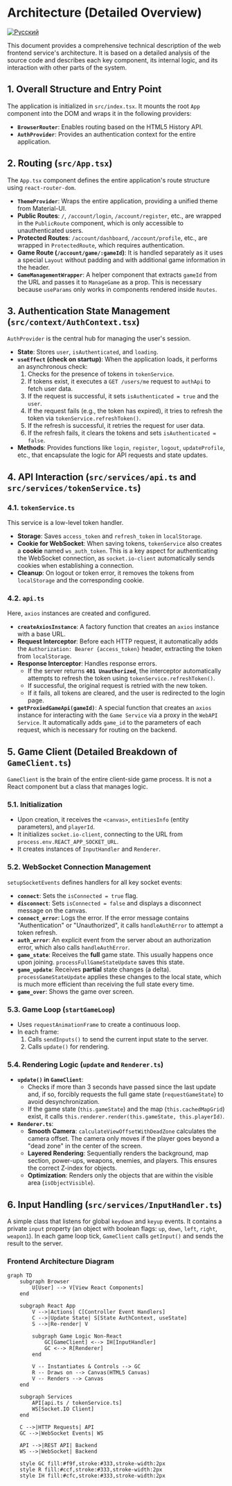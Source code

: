 # Architecture (Detailed Overview)
[![Русский](https://img.shields.io/badge/lang-Русский-blue.svg)](../ru/architecture.md)

This document provides a comprehensive technical description of the web frontend service's architecture. It is based on a detailed analysis of the source code and describes each key component, its internal logic, and its interaction with other parts of the system.

## 1. Overall Structure and Entry Point

The application is initialized in `src/index.tsx`. It mounts the root `App` component into the DOM and wraps it in the following providers:

*   **`BrowserRouter`**: Enables routing based on the HTML5 History API.
*   **`AuthProvider`**: Provides an authentication context for the entire application.

## 2. Routing (`src/App.tsx`)

The `App.tsx` component defines the entire application's route structure using `react-router-dom`.

*   **`ThemeProvider`**: Wraps the entire application, providing a unified theme from Material-UI.
*   **Public Routes**: `/`, `/account/login`, `/account/register`, etc., are wrapped in the `PublicRoute` component, which is only accessible to unauthenticated users.
*   **Protected Routes**: `/account/dashboard`, `/account/profile`, etc., are wrapped in `ProtectedRoute`, which requires authentication.
*   **Game Route (`/account/game/:gameId`)**: It is handled separately as it uses a special `Layout` without padding and with additional game information in the header.
*   **`GameManagementWrapper`**: A helper component that extracts `gameId` from the URL and passes it to `ManageGame` as a prop. This is necessary because `useParams` only works in components rendered inside `Routes`.

## 3. Authentication State Management (`src/context/AuthContext.tsx`)

`AuthProvider` is the central hub for managing the user's session.

*   **State**: Stores `user`, `isAuthenticated`, and `loading`.
*   **`useEffect` (check on startup)**: When the application loads, it performs an asynchronous check:
    1.  Checks for the presence of tokens in `tokenService`.
    2.  If tokens exist, it executes a `GET /users/me` request to `authApi` to fetch user data.
    3.  If the request is successful, it sets `isAuthenticated = true` and the `user`.
    4.  If the request fails (e.g., the token has expired), it tries to refresh the token via `tokenService.refreshToken()`.
    5.  If the refresh is successful, it retries the request for user data.
    6.  If the refresh fails, it clears the tokens and sets `isAuthenticated = false`.
*   **Methods**: Provides functions like `login`, `register`, `logout`, `updateProfile`, etc., that encapsulate the logic for API requests and state updates.

## 4. API Interaction (`src/services/api.ts` and `src/services/tokenService.ts`)

### 4.1. `tokenService.ts`

This service is a low-level token handler.

*   **Storage**: Saves `access_token` and `refresh_token` in `localStorage`.
*   **Cookie for WebSocket**: When saving tokens, `tokenService` also creates a **cookie** named `ws_auth_token`. This is a key aspect for authenticating the WebSocket connection, as `socket.io-client` automatically sends cookies when establishing a connection.
*   **Cleanup**: On logout or token error, it removes the tokens from `localStorage` and the corresponding cookie.

### 4.2. `api.ts`

Here, `axios` instances are created and configured.

*   **`createAxiosInstance`**: A factory function that creates an `axios` instance with a base URL.
*   **Request Interceptor**: Before each HTTP request, it automatically adds the `Authorization: Bearer {access_token}` header, extracting the token from `localStorage`.
*   **Response Interceptor**: Handles response errors.
    *   If the server returns **`401 Unauthorized`**, the interceptor automatically attempts to refresh the token using `tokenService.refreshToken()`.
    *   If successful, the original request is retried with the new token.
    *   If it fails, all tokens are cleared, and the user is redirected to the login page.
*   **`getProxiedGameApi(gameId)`**: A special function that creates an `axios` instance for interacting with the `Game Service` via a proxy in the `WebAPI Service`. It automatically adds `game_id` to the parameters of each request, which is necessary for routing on the backend.

## 5. Game Client (Detailed Breakdown of `GameClient.ts`)

`GameClient` is the brain of the entire client-side game process. It is not a React component but a class that manages logic.

### 5.1. Initialization

*   Upon creation, it receives the `<canvas>`, `entitiesInfo` (entity parameters), and `playerId`.
*   It initializes `socket.io-client`, connecting to the URL from `process.env.REACT_APP_SOCKET_URL`.
*   It creates instances of `InputHandler` and `Renderer`.

### 5.2. WebSocket Connection Management

`setupSocketEvents` defines handlers for all key socket events:

*   **`connect`**: Sets the `isConnected = true` flag.
*   **`disconnect`**: Sets `isConnected = false` and displays a disconnect message on the canvas.
*   **`connect_error`**: Logs the error. If the error message contains "Authentication" or "Unauthorized", it calls `handleAuthError` to attempt a token refresh.
*   **`auth_error`**: An explicit event from the server about an authorization error, which also calls `handleAuthError`.
*   **`game_state`**: Receives the **full** game state. This usually happens once upon joining. `processFullGameStateUpdate` saves this state.
*   **`game_update`**: Receives **partial** state changes (a delta). `processGameStateUpdate` applies these changes to the local state, which is much more efficient than receiving the full state every time.
*   **`game_over`**: Shows the game over screen.

### 5.3. Game Loop (`startGameLoop`)

*   Uses `requestAnimationFrame` to create a continuous loop.
*   In each frame:
    1.  Calls `sendInputs()` to send the current input state to the server.
    2.  Calls `update()` for rendering.

### 5.4. Rendering Logic (`update` and `Renderer.ts`)

*   **`update()` in `GameClient`**:
    *   Checks if more than 3 seconds have passed since the last update and, if so, forcibly requests the full game state (`requestGameState`) to avoid desynchronization.
    *   If the game state (`this.gameState`) and the map (`this.cachedMapGrid`) exist, it calls `this.renderer.render(this.gameState, this.playerId)`.
*   **`Renderer.ts`**:
    *   **Smooth Camera**: `calculateViewOffsetWithDeadZone` calculates the camera offset. The camera only moves if the player goes beyond a "dead zone" in the center of the screen.
    *   **Layered Rendering**: Sequentially renders the background, map section, power-ups, weapons, enemies, and players. This ensures the correct Z-index for objects.
    *   **Optimization**: Renders only the objects that are within the visible area (`isObjectVisible`).

## 6. Input Handling (`src/services/InputHandler.ts`)

A simple class that listens for global `keydown` and `keyup` events. It contains a private `input` property (an object with boolean flags: `up`, `down`, `left`, `right`, `weapon1`). In each game loop tick, `GameClient` calls `getInput()` and sends the result to the server.

### Frontend Architecture Diagram

```mermaid
graph TD
    subgraph Browser
        U[User] --> V[View React Components]
    end

    subgraph React App
        V -->|Actions| C[Controller Event Handlers]
        C -->|Update State| S[State AuthContext, useState]
        S -->|Re-render| V

        subgraph Game Logic Non-React
            GC[GameClient] <--> IH[InputHandler]
            GC <--> R[Renderer]
        end

        V -- Instantiates & Controls --> GC
        R -- Draws on --> Canvas(HTML5 Canvas)
        V -- Renders --> Canvas
    end

    subgraph Services
        API[api.ts / tokenService.ts]
        WS[Socket.IO Client]
    end

    C -->|HTTP Requests| API
    GC -->|WebSocket Events| WS

    API -->|REST API| Backend
    WS -->|WebSocket| Backend

    style GC fill:#f9f,stroke:#333,stroke-width:2px
    style R fill:#ccf,stroke:#333,stroke-width:2px
    style IH fill:#cfc,stroke:#333,stroke-width:2px
```